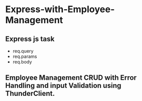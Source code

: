 # Express-with-Employee-Management

## Express js task 
- req.query
- req.params
- req.body

## Employee Management CRUD with Error Handling and input Validation using ThunderClient.
